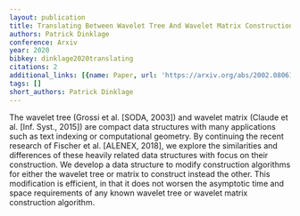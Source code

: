 ```yaml
---
layout: publication
title: Translating Between Wavelet Tree And Wavelet Matrix Construction
authors: Patrick Dinklage
conference: Arxiv
year: 2020
bibkey: dinklage2020translating
citations: 2
additional_links: [{name: Paper, url: 'https://arxiv.org/abs/2002.08061'}]
tags: []
short_authors: Patrick Dinklage
---
```

The wavelet tree (Grossi et al. [SODA, 2003]) and wavelet matrix (Claude et
al. [Inf. Syst., 2015]) are compact data structures with many applications such
as text indexing or computational geometry. By continuing the recent research
of Fischer et al. [ALENEX, 2018], we explore the similarities and differences
of these heavily related data structures with focus on their construction. We
develop a data structure to modify construction algorithms for either the
wavelet tree or matrix to construct instead the other. This modification is
efficient, in that it does not worsen the asymptotic time and space
requirements of any known wavelet tree or wavelet matrix construction
algorithm.